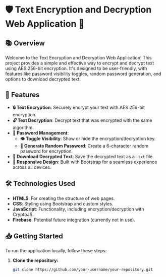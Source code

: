# 🛡️ Text Encryption and Decryption Web Application 🔐

## 📚 Overview

Welcome to the Text Encryption and Decryption Web Application! This project provides a simple and effective way to encrypt and decrypt text using AES 256-bit encryption. It's designed to be user-friendly, with features like password visibility toggles, random password generation, and options to download decrypted text.

## 🚀 Features

- **🔒 Text Encryption**: Securely encrypt your text with AES 256-bit encryption.
- **🔓 Text Decryption**: Decrypt text that was encrypted with the same algorithm.
- **🔑 Password Management**:
  - **👁️ Toggle Visibility**: Show or hide the encryption/decryption key.
  - **🎲 Generate Random Password**: Create a 6-character random password for encryption.
- **💾 Download Decrypted Text**: Save the decrypted text as a `.txt` file.
- **📱 Responsive Design**: Built with Bootstrap for a seamless experience across all devices.

## 🛠️ Technologies Used

- **HTML5**: For creating the structure of web pages.
- **CSS**: Styling using Bootstrap and custom styles.
- **JavaScript**: Functionality, including encryption/decryption with CryptoJS.
- **Firebase**: Potential future integration (currently not in use).

## 📥 Getting Started

To run the application locally, follow these steps:

1. **Clone the repository:**

   ```bash
   git clone https://github.com/your-username/your-repository.git
